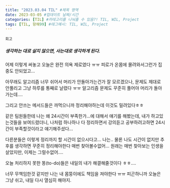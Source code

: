 ```yaml
---
title: "2023.03.04 TIL" #제목 영역
date: 2023-03-05 #업데이트 날짜/시간
categories: [TIL] #카테고리를 나눠줄 수 있음?! TIL, WIL, Project
tags: [TIL, 항해99] #태그예시: TIL, WIL, Project
---
```


`회고`

<h5><strong>생각하는 대로 살지 않으면, 사는대로 생각하게 된다.   </strong></h5>
어제 이렇게 써놓고 오늘은 완전 의욕 제로였다 ㅠㅠ
피로가 온몸에 몰려와서그런가 집중도 안되었고...

아무래도 알고리즘 너무 쉬어서 머리가 안돌아가는건가 잘 모르겠으나,
문제도 제대로 안풀리고 그냥 하루를 통째로 날렸다 ㅠㅠ
알고리즘 문제도 꾸준히 풀어야 머리가 돌아가는데....

그리고 안쓰는 메서드들은 까먹으니까 정리해야하는데 이것도 밀려있다ㅎㅎ

같은 팀원들한테 나는 왜 24시간이 부족한가...에 대해서 얘기를 해봤는데,
내가 하고있는것들을 보여드렸더니, 나처럼 하나하나 다 정리하면서 강의듣고 공부하려고하면 24시간이 부족할것이라고 얘기해주셨다...

다른분들은 이렇게 정리까지 할 시간이 없으시다고...
나는.. 물론 나도 시간이 없지만 추후를 생각하면 꾸준히 정리해야한다 매번 찾아볼수없어...
원래는 매번 찾아보는 인생을 살았지만, 이제는 그럴수없어....

오늘 처리하지 못한 똥(to-do)들은 내일의 내가 해결해줄것이다 ㅎㅎ....

너무 무책임한것 같지만 나는 내 몸뚱이에도 책임을 져야한다 ㅠㅠ
피곤하니까 오늘은 그냥 쉬고, 내일 다시 열심히 해야지.

